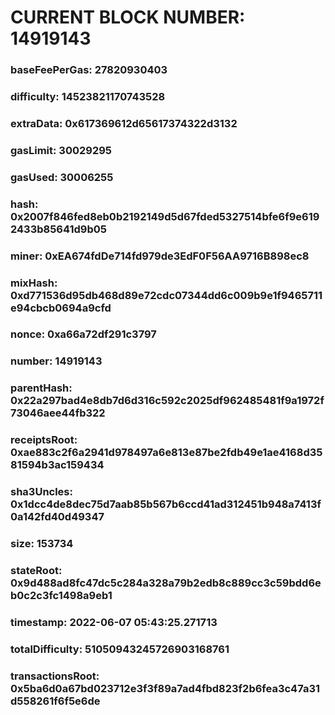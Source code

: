 # CURRENT BLOCK NUMBER: 14919143

### baseFeePerGas: 27820930403
### difficulty: 14523821170743528
### extraData: 0x617369612d65617374322d3132
### gasLimit: 30029295
### gasUsed: 30006255
### hash: 0x2007f846fed8eb0b2192149d5d67fded5327514bfe6f9e6192433b85641d9b05
### miner: 0xEA674fdDe714fd979de3EdF0F56AA9716B898ec8
### mixHash: 0xd771536d95db468d89e72cdc07344dd6c009b9e1f9465711e94cbcb0694a9cfd
### nonce: 0xa66a72df291c3797
### number: 14919143
### parentHash: 0x22a297bad4e8db7d6d316c592c2025df962485481f9a1972f73046aee44fb322
### receiptsRoot: 0xae883c2f6a2941d978497a6e813e87be2fdb49e1ae4168d3581594b3ac159434
### sha3Uncles: 0x1dcc4de8dec75d7aab85b567b6ccd41ad312451b948a7413f0a142fd40d49347
### size: 153734
### stateRoot: 0x9d488ad8fc47dc5c284a328a79b2edb8c889cc3c59bdd6eb0c2c3fc1498a9eb1
### timestamp: 2022-06-07 05:43:25.271713
### totalDifficulty: 51050943245726903168761
### transactionsRoot: 0x5ba6d0a67bd023712e3f3f89a7ad4fbd823f2b6fea3c47a31d558261f6f5e6de
